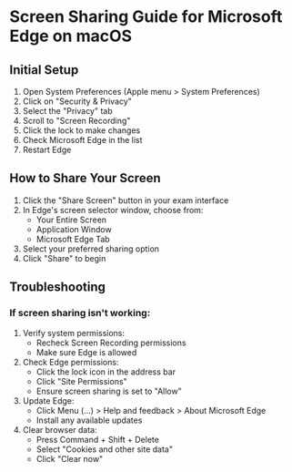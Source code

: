 # Screen Sharing Guide for Microsoft Edge on macOS

## Initial Setup
1. Open System Preferences (Apple menu > System Preferences)
2. Click on "Security & Privacy"
3. Select the "Privacy" tab
4. Scroll to "Screen Recording"
5. Click the lock to make changes
6. Check Microsoft Edge in the list
7. Restart Edge

## How to Share Your Screen
1. Click the "Share Screen" button in your exam interface
2. In Edge's screen selector window, choose from:
   - Your Entire Screen
   - Application Window
   - Microsoft Edge Tab
3. Select your preferred sharing option
4. Click "Share" to begin

## Troubleshooting
### If screen sharing isn't working:
1. Verify system permissions:
   - Recheck Screen Recording permissions
   - Make sure Edge is allowed
2. Check Edge permissions:
   - Click the lock icon in the address bar
   - Click "Site Permissions"
   - Ensure screen sharing is set to "Allow"
3. Update Edge:
   - Click Menu (...) > Help and feedback > About Microsoft Edge
   - Install any available updates
4. Clear browser data:
   - Press Command + Shift + Delete
   - Select "Cookies and other site data"
   - Click "Clear now" 